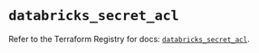 # `databricks_secret_acl`

Refer to the Terraform Registry for docs: [`databricks_secret_acl`](https://registry.terraform.io/providers/databricks/databricks/1.59.0/docs/resources/secret_acl).
